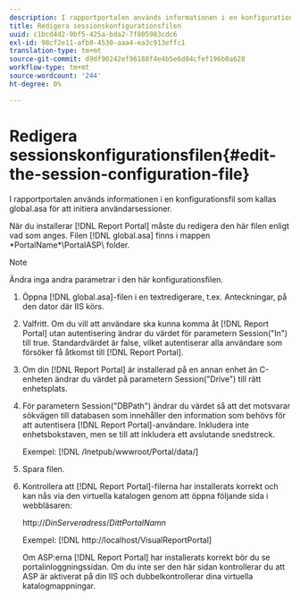 ```yaml
---
description: I rapportportalen används informationen i en konfigurationsfil som kallas global.asa för att initiera användarsessioner.
title: Redigera sessionskonfigurationsfilen
uuid: c1bcd4d2-9bf5-425a-bda2-7f805983cdc6
exl-id: 98cf2e11-afb8-4530-aaa4-ea3c913effc1
translation-type: tm+mt
source-git-commit: d9df90242ef96188f4e4b5e6d04cfef196b0a628
workflow-type: tm+mt
source-wordcount: '244'
ht-degree: 0%

---
```


# Redigera sessionskonfigurationsfilen{#edit-the-session-configuration-file}

I rapportportalen används informationen i en konfigurationsfil som kallas global.asa för att initiera användarsessioner.

När du installerar [!DNL Report Portal] måste du redigera den här filen enligt vad som anges. Filen [!DNL global.asa] finns i mappen \*PortalName*\PortalASP\ folder.

>[!NOTE]
>
>Ändra inga andra parametrar i den här konfigurationsfilen.

1. Öppna [!DNL global.asa]-filen i en textredigerare, t.ex. Anteckningar, på den dator där IIS körs.
1. Valfritt. Om du vill att användare ska kunna komma åt [!DNL Report Portal] utan autentisering ändrar du värdet för parametern Session(&quot;In&quot;) till true. Standardvärdet är false, vilket autentiserar alla användare som försöker få åtkomst till [!DNL Report Portal].
1. Om din [!DNL Report Portal] är installerad på en annan enhet än C-enheten ändrar du värdet på parametern Session(&quot;Drive&quot;) till rätt enhetsplats.
1. För parametern Session(&quot;DBPath&quot;) ändrar du värdet så att det motsvarar sökvägen till databasen som innehåller den information som behövs för att autentisera [!DNL Report Portal]-användare. Inkludera inte enhetsbokstaven, men se till att inkludera ett avslutande snedstreck.

   Exempel: [!DNL /Inetpub/wwwroot/Portal/data/]

1. Spara filen.
1. Kontrollera att [!DNL Report Portal]-filerna har installerats korrekt och kan nås via den virtuella katalogen genom att öppna följande sida i webbläsaren:

   http://*DinServeradress*/*DittPortalNamn*

   Exempel: [!DNL http://localhost/VisualReportPortal]

   Om ASP:erna [!DNL Report Portal] har installerats korrekt bör du se portalinloggningssidan. Om du inte ser den här sidan kontrollerar du att ASP är aktiverat på din IIS och dubbelkontrollerar dina virtuella katalogmappningar.
